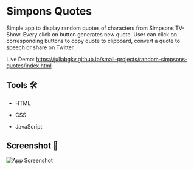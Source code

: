 
# Simpons Quotes

Simple app to display random quotes of characters from Simpsons TV-Show. Every click on button generates new quote. User can click on corresponding buttons to copy quote to clipboard, convert a quote to speech or share on Twitter.

Live Demo: https://juliabgkv.github.io/small-projects/random-simpsons-quotes/index.html

## Tools 🛠

- HTML

- CSS

- JavaScript


## Screenshot 📸

![App Screenshot](https://raw.githubusercontent.com/juliabgkv/small-projects/main/random-simpsons-quotes/assets/Screenshot_Simpsons.png)



